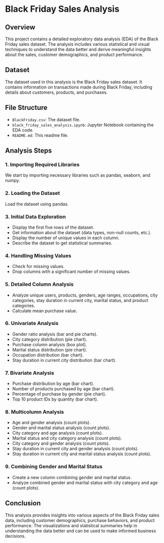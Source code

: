 # Black Friday Sales Analysis

## Overview

This project contains a detailed exploratory data analysis (EDA) of the Black Friday sales dataset. The analysis includes various statistical and visual techniques to understand the data better and derive meaningful insights about the sales, customer demographics, and product performance.

## Dataset

The dataset used in this analysis is the Black Friday sales dataset. It contains information on transactions made during Black Friday, including details about customers, products, and purchases.

## File Structure

- `BlackFriday.csv`: The dataset file.
- `black_friday_sales_analysis.ipynb`: Jupyter Notebook containing the EDA code.
- `README.md`: This readme file.

## Analysis Steps

### 1. Importing Required Libraries

We start by importing necessary libraries such as pandas, seaborn, and numpy.

### 2. Loading the Dataset

Load the dataset using pandas.

### 3. Initial Data Exploration

- Display the first five rows of the dataset.
- Get information about the dataset (data types, non-null counts, etc.).
- Display the number of unique values in each column.
- Describe the dataset to get statistical summaries.

### 4. Handling Missing Values

- Check for missing values.
- Drop columns with a significant number of missing values.

### 5. Detailed Column Analysis

- Analyze unique users, products, genders, age ranges, occupations, city categories, stay duration in current city, marital status, and product categories.
- Calculate mean purchase value.

### 6. Univariate Analysis

- Gender ratio analysis (bar and pie charts).
- City category distribution (pie chart).
- Purchase column analysis (box plot).
- Marital status distribution (pie chart).
- Occupation distribution (bar chart).
- Stay duration in current city distribution (bar chart).

### 7. Bivariate Analysis

- Purchase distribution by age (bar chart).
- Number of products purchased by age (bar chart).
- Percentage of purchase by gender (pie chart).
- Top 10 product IDs by quantity (bar chart).

### 8. Multicolumn Analysis

- Age and gender analysis (count plots).
- Gender and marital status analysis (count plots).
- City category and age analysis (count plots).
- Marital status and city category analysis (count plots).
- City category and gender analysis (count plots).
- Stay duration in current city and gender analysis (count plots).
- Stay duration in current city and marital status analysis (count plots).

### 9. Combining Gender and Marital Status

- Create a new column combining gender and marital status.
- Analyze combined gender and marital status with city category and age (count plots).

## Conclusion

This analysis provides insights into various aspects of the Black Friday sales data, including customer demographics, purchase behaviors, and product performance. The visualizations and statistical summaries help in understanding the data better and can be used to make informed business decisions.
